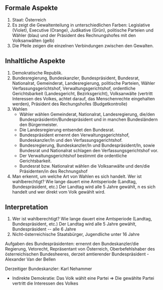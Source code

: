 ## Formale Aspekte
1. Staat: Österreich
2. Es zeigt die Gewaltenteilung in unterschiedlichen Farben: Legislative (Violet), Executive (Orange), Judikative (Grün), politische Parteien und Wähler (blau) und der Präsident des Rechnungshofes mit den Volksanwälten (gelb)
3. Die Pfeile zeigen die einzelnen Verbindungen zwischen den Gewalten.
## Inhaltliche Aspekte
1. Demokratische Republik.
2. Bundesregierung, Bundeskanzler, Bundespräsident, Bundesrat, Nationalrat, Gemeinderat, Landesregierung, politische Parteien, Wähler Verfassungsgerichtshof, Verwaltungsgerichtshof, ordentliche Gerichtsbarkeit (Landesgericht, Bezirksgericht), Volksanwälte (vertritt Interessen des Volkes, achtet darauf, das Menschenrechte eingehalten werden), Präsident des Rechungshofes (Budgetkontrolle)
3. Wahlen
	- Wähler wählen Gemeinderat, Nationalrat, Landesregierung, die/den Bundespräsidentin/Bundespräsident und in manchen Bundesländern den Bürgermeister.
	- Die Landesregierung entsendet den Bundesrat.
	- Bundespräsident ernennt den Verwaltungsgerichtshof, Bundeskanzler/In und den Verfassungsgerichtshof.
	- Bundesregierung, Bundeskanzler/In und Bundespräsident/In, sowie Bundesrat und Nationalrat schlagen den Verfassungsgerichtshof vor.
	- Der Verwaltungsgerichtshof bestimmt die ordentliche Gerichtsbarkeit.
	- Bundesrat bzw. Nationalrat wählen die Volksanwälte und den/die Präsidenten/in des Rechnungshof
1. Man erkennt, um welche Art von Wahlen es sich handelt. Wer ist wahlberechtigt? Wie lange dauert eine Amtsperiode (Landtag, Bundespräsident, etc.) Der Landtag wird alle 5 Jahre gewählt, n es sich handelt und wer direkt vom Volk gewählt wird.
## Interpretation
1. Wer ist wahlberechtigt? Wie lange dauert eine Amtsperiode (Landtag, Bundespräsident, etc.) Der Landtag wird alle 5 Jahre gewählt, Bundespräsident -- alle 6 Jahre
2. Nicht-österreichische Staatsbürger, Jugendliche unter 16 Jahre

Aufgaben des Bundespräsidenten: ernennt den Bundeskanzler/die Regierung, Vetorecht, Repräsentant von Österreich, Oberbefehlshaber des österreichischen Bundesheeres, derzeit amtierender Bundespräsident - Alexander Van der Bellen

Derzeitiger Bundeskanzler: Karl Nehammer
- Indirekte Demokratie: Das Volk wählt eine Partei => Die gewählte Partei vertritt die Interessen des Volkes